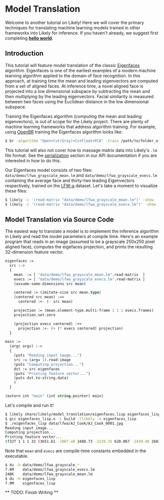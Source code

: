 Model Translation
=================

Welcome to another tutorial on Likely!
Here we will cover the primary techniques for translating machine learning models trained in other frameworks into Likely for inference.
If you haven't already, we suggest first completing **[hello world](?href=share/likely/hello_world/README.md)**.

Introduction
------------
This tutorial will feature model translation of the classic [Eigenfaces](http://s3.amazonaws.com/academia.edu.documents/30894770/jcn.pdf?AWSAccessKeyId=AKIAJ56TQJRTWSMTNPEA&Expires=1461877617&Signature=3ZPNU1mf2ntzKKDTmsPa%2FBvy%2Fa0%3D&response-content-disposition=inline%3B%20filename%3DEigenfaces_for_Recognition.pdf) algorithm.
Eigenfaces is one of the earliest examples of a modern machine learning algorithm applied to the domain of face recognition.
In this approach, at training time the mean and leading eigenvectors are computed from a set of aligned faces.
At inference time, a novel aligned face is projected into a low dimensional subspace by subtracting the mean and then multiplying by the leading eigenvectors.
Facial similarity is measured between two faces using the Euclidean distance in the low dimensional subspace.

Training the Eigenfaces algorithm (computing the mean and leading eigenvectors), is out of scope for the Likely project.
There are plenty of machine learning frameworks that address algorithm training.
For example, using [OpenBR](http://www.openbiometrics.org) training the Eigenfaces algorithm looks like:

```bash
$ br -algorithm "Open+Cvt(Gray)+CvtFloat+PCA" -train /path/to/folder_of_aligned_faces Eigenfaces.model
```

This tutorial will also not cover how to massage matrix data into Likely's `.lm` file format.
See the [serialization](https://s3.amazonaws.com/liblikely/doxygen/structlikely__matrix.html#serialization) section in our API documentation if you are interested in how to do this.

Our Eigenfaces model consists of two files: `data/demo/lfwa_grayscale_mean.lm` and `data/demo/lfwa_grayscale_evecs.lm` containing the average face and thirty-two leading Eigenvectors respectively, trained on the [LFW-a](http://www.openu.ac.il/home/hassner/data/lfwa/) dataset.
Let's take a moment to visualize these files:

```bash
$ likely -c '(read-matrix "data/demo/lfwa_grayscale_mean.lm")' -show
$ likely -c '(read-matrix "data/demo/lfwa_grayscale_evecs.lm")' -show ; Press any key to advance to the next Eigenvector
```

Model Translation via Source Code
---------------------------------
The easiest way to translate a model is to implement the inference algorithm in Likely and read the model parameters at compile time.
Here's an example program that reads in an image (assumed to be a grayscale 250x250 pixel aligned face), computes the eigefaces projection, and prints the resulting 32-dimension feature vector.

```lisp
eigenfaces :=
  src :->
  {
    mean  := [ "data/demo/lfwa_grayscale_mean.lm".read-matrix  ]
    evecs := [ "data/demo/lfwa_grayscale_evecs.lm".read-matrix ]
    (assume-same-dimensions src mean)

    centered := (imitate-size src mean.type)
    (centered src mean) :=>
      centered :<- (- src mean)

    projection := (mean.element-type.multi-frame 1 1 1 evecs.frames)
    projection.set-zero

    (projection evecs centered) :+>
      projection :<- (+ (* evecs centered) projection)
  }

main :=
  (argc argv) :->
  {
    (puts "Reading input image...")
    src := (argv 1).read-image
    (puts "Computing projection...")
    dst := src.eigenfaces
    (puts "Printing feature vector...")
    (puts dst.to-string.data)
    0
  }

(extern int "main" (int string.pointer) main)
```

Let's compile and run it!

```bash
$ likely share/likely/model_translation/eigenfaces.lisp eigenfaces_lisp.o
$ gcc eigenfaces_lisp.o -L build -llikely -o eigenfaces_lisp
$ ./eigenfaces_lisp data/lfwa/AJ_Cook/AJ_Cook_0001.jpg
Reading input image...
Computing projection...
Printing feature vector...
(f32T 1 1 1 32 (3651.61 -1007.48 3488.73 -1229.35 620.067 -2439.48 2683.14 -1730.9 1884.0 -713.038 1120.44 -83.7625 525.15 -1878.85 307.216 -946.852 1566.74 -1024.61 1379.03 -309.945 184.071 -2295.56 1514.87 -1216.92 2362.41 -668.262 409.929 -90.3121 318.591 -708.783 360.535 -229.618))
```

Note that `mean` and `evecs` are compile-time constants embedded in the executable.

```bash
$ du -h data/demo/lfwa_grayscale_*
7.6M	data/demo/lfwa_grayscale_evecs.lm
248K	data/demo/lfwa_grayscale_mean.lm
$ du -h eigenfaces_lisp
7.9M	eigenfaces_lisp
```

** TODO: Finish Writing **

